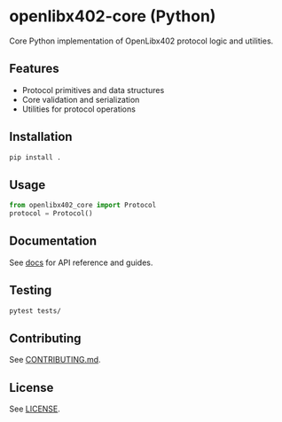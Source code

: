 # openlibx402-core (Python)

Core Python implementation of OpenLibx402 protocol logic and utilities.

## Features

- Protocol primitives and data structures
- Core validation and serialization
- Utilities for protocol operations

## Installation

```bash
pip install .
```

## Usage

```python
from openlibx402_core import Protocol
protocol = Protocol()
```

## Documentation

See [docs](https://openlibx402.github.io/docs/packages/python/openlibx402-core/) for API reference and guides.

## Testing

```bash
pytest tests/
```

## Contributing

See [CONTRIBUTING.md](https://github.com/openlibx402/openlibx402/blob/main/CONTRIBUTING.md).

## License

See [LICENSE](https://github.com/openlibx402/openlibx402/blob/main/LICENSE).
